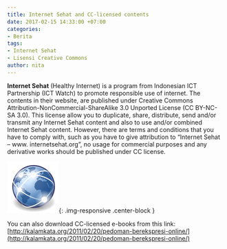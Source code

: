 ```yaml
---
title: Internet Sehat and CC-licensed contents
date: 2017-02-15 14:33:00 +07:00
categories:
- Berita
tags:
- Internet Sehat
- Lisensi Creative Commons
author: nita
---
```


**Internet Sehat** (Healthy Internet) is a program from Indonesian ICT Partnership (ICT Watch) to promote responsible use of internet. The contents in their website, are published under Creative Commons Attribution-NonCommercial-ShareAlike 3.0 Unported License (CC BY-NC-SA 3.0). This license allow you to duplicate, share, distribute, send and/or transmit any Internet Sehat content and also to use and/or combined Internet Sehat content. However, there are terms and conditions that you have to comply with, such as you have to give attribution to “Internet Sehat – www. internetsehat.org”, no usage for commercial purposes and any derivative works should be published under CC license.

![120px-Applications-internet.svg.png](/uploads/120px-Applications-internet.svg.png){: .img-responsive .center-block }

You can also download CC-licensed e-books from this link: [http://kalamkata.org/2011/02/20/pedoman-berekspresi-online/](http://kalamkata.org/2011/02/20/pedoman-berekspresi-online/)